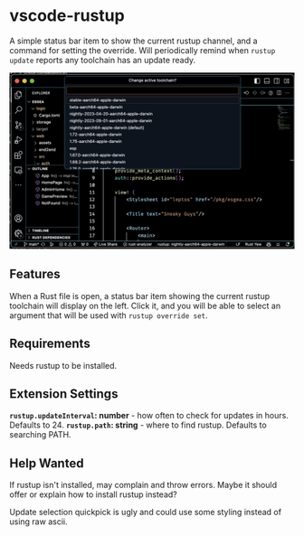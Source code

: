 # vscode-rustup

A simple status bar item to show the current rustup channel, and a command for setting the override. Will periodically remind when `rustup update` reports any toolchain has an update ready. 

![Status toolchain selection menu demonstration](screenshot.png)

## Features

When a Rust file is open, a status bar item showing the current rustup toolchain will display on the left. Click it, and you will be able to select an argument that will be used with `rustup override set`.

## Requirements

Needs rustup to be installed.

## Extension Settings

**`rustup.updateInterval`: number** - how often to check for updates in hours. Defaults to 24.
**`rustup.path`: string** - where to find rustup. Defaults to searching PATH.

## Help Wanted

If rustup isn't installed, may complain and throw errors. Maybe it should offer or explain how to install rustup instead?

Update selection quickpick is ugly and could use some styling instead of using raw ascii.
